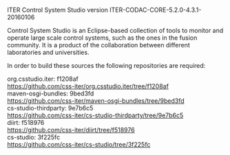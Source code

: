 ITER Control System Studio version ITER-CODAC-CORE-5.2.0-4.3.1-20160106

Control System Studio is an Eclipse-based collection of tools
to monitor and operate large scale control systems, such as the
ones in the fusion community. It is a product of the collaboration
between different laboratories and universities.

In order to build these sources the following repositories are required:

org.csstudio.iter: f1208af  
<https://github.com/css-iter/org.csstudio.iter/tree/f1208af>  
maven-osgi-bundles: 9bed3fd  
<https://github.com/css-iter/maven-osgi-bundles/tree/9bed3fd>  
cs-studio-thirdparty: 9e7b6c5  
<https://github.com/css-iter/cs-studio-thirdparty/tree/9e7b6c5>  
diirt: f518976  
<https://github.com/css-iter/diirt/tree/f518976>  
cs-studio: 3f225fc  
<https://github.com/css-iter/cs-studio/tree/3f225fc>  
